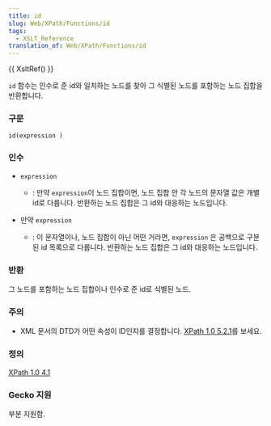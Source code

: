 ```yaml
---
title: id
slug: Web/XPath/Functions/id
tags:
  - XSLT_Reference
translation_of: Web/XPath/Functions/id
---
```

{{ XsltRef() }}

`id` 함수는 인수로 준 id와 일치하는 노드를 찾아 그 식별된 노드를 포함하는 노드 집합을 반환합니다.

### 구문

```
id(expression )
```

### 인수

- `expression`
  - : 만약 `expression`이 노드 집합이면, 노드 집합 안 각 노드의 문자열 값은 개별 id로 다룹니다. 반환하는 노드 집합은 그 id와 대응하는 노드입니다.

- 만약 `expression`
  - : 이 문자열이나, 노드 집합이 아닌 어떤 거라면, `expression` 은 공백으로 구분된 id 목록으로 다룹니다. 반환하는 노드 집합은 그 id와 대응하는 노드입니다.

### 반환

그 노드를 포함하는 노드 집합이나 인수로 준 id로 식별된 노드.

### 주의

- XML 문서의 DTD가 어떤 속성이 ID인지를 결정합니다. [XPath 1.0 5.2.1](http://www.w3.org/TR/xpath#unique-id)를 보세요.

### 정의

[XPath 1.0 4.1](http://www.w3.org/TR/xpath#function-id)

### Gecko 지원

부분 지원함.
